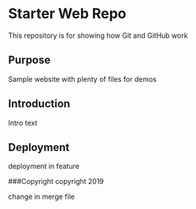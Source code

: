 # Starter Web Repo

This repository is for showing how Git and GitHub work

## Purpose

Sample website with plenty of files for demos

## Introduction

Intro text

## Deployment

deployment in feature

###Copyright
copyright 2019

change in merge file
